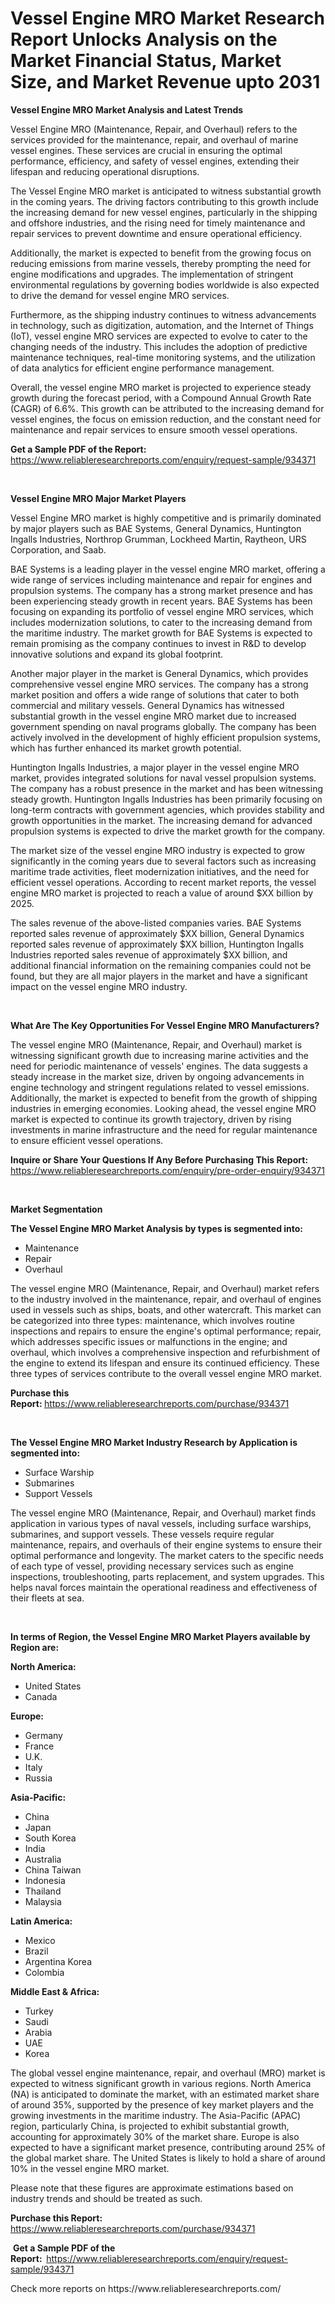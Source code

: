 <p><h1>Vessel Engine MRO Market Research Report Unlocks Analysis on the Market Financial Status, Market Size, and Market Revenue upto 2031</h1></p><p><strong>Vessel Engine MRO Market Analysis and Latest Trends</strong></p>
<p><p>Vessel Engine MRO (Maintenance, Repair, and Overhaul) refers to the services provided for the maintenance, repair, and overhaul of marine vessel engines. These services are crucial in ensuring the optimal performance, efficiency, and safety of vessel engines, extending their lifespan and reducing operational disruptions.</p><p>The Vessel Engine MRO market is anticipated to witness substantial growth in the coming years. The driving factors contributing to this growth include the increasing demand for new vessel engines, particularly in the shipping and offshore industries, and the rising need for timely maintenance and repair services to prevent downtime and ensure operational efficiency.</p><p>Additionally, the market is expected to benefit from the growing focus on reducing emissions from marine vessels, thereby prompting the need for engine modifications and upgrades. The implementation of stringent environmental regulations by governing bodies worldwide is also expected to drive the demand for vessel engine MRO services.</p><p>Furthermore, as the shipping industry continues to witness advancements in technology, such as digitization, automation, and the Internet of Things (IoT), vessel engine MRO services are expected to evolve to cater to the changing needs of the industry. This includes the adoption of predictive maintenance techniques, real-time monitoring systems, and the utilization of data analytics for efficient engine performance management.</p><p>Overall, the vessel engine MRO market is projected to experience steady growth during the forecast period, with a Compound Annual Growth Rate (CAGR) of 6.6%. This growth can be attributed to the increasing demand for vessel engines, the focus on emission reduction, and the constant need for maintenance and repair services to ensure smooth vessel operations.</p></p>
<p><strong>Get a Sample PDF of the Report:&nbsp;</strong> <a href="https://www.reliableresearchreports.com/enquiry/request-sample/934371">https://www.reliableresearchreports.com/enquiry/request-sample/934371</a></p>
<p>&nbsp;</p>
<p><strong>Vessel Engine MRO Major Market Players</strong></p>
<p><p>Vessel Engine MRO market is highly competitive and is primarily dominated by major players such as BAE Systems, General Dynamics, Huntington Ingalls Industries, Northrop Grumman, Lockheed Martin, Raytheon, URS Corporation, and Saab. </p><p>BAE Systems is a leading player in the vessel engine MRO market, offering a wide range of services including maintenance and repair for engines and propulsion systems. The company has a strong market presence and has been experiencing steady growth in recent years. BAE Systems has been focusing on expanding its portfolio of vessel engine MRO services, which includes modernization solutions, to cater to the increasing demand from the maritime industry. The market growth for BAE Systems is expected to remain promising as the company continues to invest in R&D to develop innovative solutions and expand its global footprint.</p><p>Another major player in the market is General Dynamics, which provides comprehensive vessel engine MRO services. The company has a strong market position and offers a wide range of solutions that cater to both commercial and military vessels. General Dynamics has witnessed substantial growth in the vessel engine MRO market due to increased government spending on naval programs globally. The company has been actively involved in the development of highly efficient propulsion systems, which has further enhanced its market growth potential. </p><p>Huntington Ingalls Industries, a major player in the vessel engine MRO market, provides integrated solutions for naval vessel propulsion systems. The company has a robust presence in the market and has been witnessing steady growth. Huntington Ingalls Industries has been primarily focusing on long-term contracts with government agencies, which provides stability and growth opportunities in the market. The increasing demand for advanced propulsion systems is expected to drive the market growth for the company.</p><p>The market size of the vessel engine MRO industry is expected to grow significantly in the coming years due to several factors such as increasing maritime trade activities, fleet modernization initiatives, and the need for efficient vessel operations. According to recent market reports, the vessel engine MRO market is projected to reach a value of around $XX billion by 2025.</p><p>The sales revenue of the above-listed companies varies. BAE Systems reported sales revenue of approximately $XX billion, General Dynamics reported sales revenue of approximately $XX billion, Huntington Ingalls Industries reported sales revenue of approximately $XX billion, and additional financial information on the remaining companies could not be found, but they are all major players in the market and have a significant impact on the vessel engine MRO industry.</p></p>
<p>&nbsp;</p>
<p><strong>What Are The Key Opportunities For Vessel Engine MRO Manufacturers?</strong></p>
<p><p>The vessel engine MRO (Maintenance, Repair, and Overhaul) market is witnessing significant growth due to increasing marine activities and the need for periodic maintenance of vessels' engines. The data suggests a steady increase in the market size, driven by ongoing advancements in engine technology and stringent regulations related to vessel emissions. Additionally, the market is expected to benefit from the growth of shipping industries in emerging economies. Looking ahead, the vessel engine MRO market is expected to continue its growth trajectory, driven by rising investments in marine infrastructure and the need for regular maintenance to ensure efficient vessel operations.</p></p>
<p><strong>Inquire or Share Your Questions If Any Before Purchasing This Report:</strong> <a href="https://www.reliableresearchreports.com/enquiry/pre-order-enquiry/934371">https://www.reliableresearchreports.com/enquiry/pre-order-enquiry/934371</a></p>
<p>&nbsp;</p>
<p><strong>Market Segmentation</strong></p>
<p><strong>The Vessel Engine MRO Market Analysis by types is segmented into:</strong></p>
<p><ul><li>Maintenance</li><li>Repair</li><li>Overhaul</li></ul></p>
<p><p>The vessel engine MRO (Maintenance, Repair, and Overhaul) market refers to the industry involved in the maintenance, repair, and overhaul of engines used in vessels such as ships, boats, and other watercraft. This market can be categorized into three types: maintenance, which involves routine inspections and repairs to ensure the engine's optimal performance; repair, which addresses specific issues or malfunctions in the engine; and overhaul, which involves a comprehensive inspection and refurbishment of the engine to extend its lifespan and ensure its continued efficiency. These three types of services contribute to the overall vessel engine MRO market.</p></p>
<p><strong>Purchase this Report:&nbsp;</strong><a href="https://www.reliableresearchreports.com/purchase/934371">https://www.reliableresearchreports.com/purchase/934371</a></p>
<p>&nbsp;</p>
<p><strong>The Vessel Engine MRO Market Industry Research by Application is segmented into:</strong></p>
<p><ul><li>Surface Warship</li><li>Submarines</li><li>Support Vessels</li></ul></p>
<p><p>The vessel engine MRO (Maintenance, Repair, and Overhaul) market finds application in various types of naval vessels, including surface warships, submarines, and support vessels. These vessels require regular maintenance, repairs, and overhauls of their engine systems to ensure their optimal performance and longevity. The market caters to the specific needs of each type of vessel, providing necessary services such as engine inspections, troubleshooting, parts replacement, and system upgrades. This helps naval forces maintain the operational readiness and effectiveness of their fleets at sea.</p></p>
<p>&nbsp;</p>
<p><strong>In terms of Region, the Vessel Engine MRO Market Players available by Region are:</strong></p>
<p>
    <p> <strong> North America: </strong>
        <ul>
            <li>United States</li>
            <li>Canada</li>
        </ul>
        </p> 
    <p> <strong> Europe: </strong>
        <ul>
            <li>Germany</li>
            <li>France</li>
            <li>U.K.</li>
            <li>Italy</li>
            <li>Russia</li>
        </ul>
        </p> 
    <p> <strong> Asia-Pacific: </strong>
        <ul>
            <li>China</li>
            <li>Japan</li>
            <li>South Korea</li>
            <li>India</li>
            <li>Australia</li>
            <li>China Taiwan</li>
            <li>Indonesia</li>
            <li>Thailand</li>
            <li>Malaysia</li>
        </ul>
        </p> 
    <p> <strong> Latin America: </strong>
        <ul>
            <li>Mexico</li>
            <li>Brazil</li>
            <li>Argentina Korea</li>
            <li>Colombia</li>
        </ul>
        </p> 
    <p> <strong> Middle East & Africa: </strong>
        <ul>
            <li>Turkey</li>
            <li>Saudi</li>
            <li>Arabia</li>
            <li>UAE</li>
            <li>Korea</li>
        </ul>
    </p>
    </p>
<p><p>The global vessel engine maintenance, repair, and overhaul (MRO) market is expected to witness significant growth in various regions. North America (NA) is anticipated to dominate the market, with an estimated market share of around 35%, supported by the presence of key market players and the growing investments in the maritime industry. The Asia-Pacific (APAC) region, particularly China, is projected to exhibit substantial growth, accounting for approximately 30% of the market share. Europe is also expected to have a significant market presence, contributing around 25% of the global market share. The United States is likely to hold a share of around 10% in the vessel engine MRO market.</p><p>Please note that these figures are approximate estimations based on industry trends and should be treated as such.</p></p>
<p><strong>Purchase this Report: </strong><a href="https://www.reliableresearchreports.com/purchase/934371">https://www.reliableresearchreports.com/purchase/934371</a></p>
<p>&nbsp;<strong>Get a Sample PDF of the Report:&nbsp;&nbsp;</strong><a href="https://www.reliableresearchreports.com/enquiry/request-sample/934371">https://www.reliableresearchreports.com/enquiry/request-sample/934371</a></p>
<p><strong></strong></p>
<p>Check more reports on https://www.reliableresearchreports.com/</p>